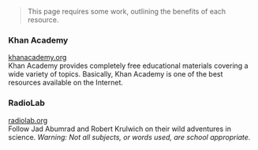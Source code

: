 > This page requires some work, outlining the benefits of each resource.

### Khan Academy
[khanacademy.org](https://www.khanacademy.org/)  
Khan Academy provides completely free educational materials covering
a wide variety of topics. Basically, Khan Academy is one of the best
resources available on the Internet.

### RadioLab
[radiolab.org](http://www.radiolab.org/archive/)  
Follow Jad Abumrad and Robert Krulwich on their wild adventures in
science. *Warning: Not all subjects, or words used, are school appropriate.*
